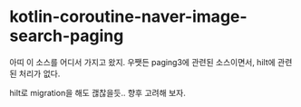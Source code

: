 # kotlin-coroutine-naver-image-search-paging

아띠 이 소스를 어디서 가지고 왔지.
우쨋든 paging3에 관련된 소스이면서, 
hilt에 관련된 처리가 없다.

hilt로 migration을 해도 괞찮을듯..
향후 고려해 보자.
